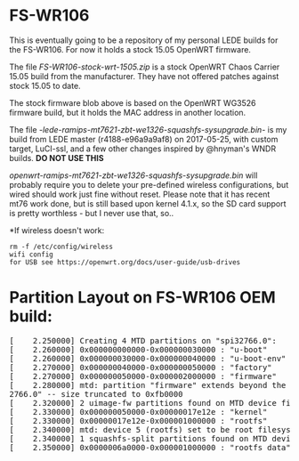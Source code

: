 # FS-WR106

This is eventually going to be a repository of my personal LEDE builds for the FS-WR106.  For now it holds a stock 15.05 OpenWRT firmware.

The file *FS-WR106-stock-wrt-1505.zip* is a stock OpenWRT Chaos Carrier 15.05 build from the manufacturer.  They have not offered patches against stock 15.05 to date.

The stock firmware blob above is based on the OpenWRT WG3526 firmware build, but it holds the MAC address in another location.

The file *-lede-ramips-mt7621-zbt-we1326-squashfs-sysupgrade.bin-* is my build from LEDE master (r4188-e96a9a9af8) on 2017-05-25, with custom target, LuCI-ssl, and a few other changes inspired by @hnyman's WNDR builds.  **DO NOT USE THIS**

*openwrt-ramips-mt7621-zbt-we1326-squashfs-sysupgrade.bin* will probably require you to delete your pre-defined wireless configurations, but wired should work just fine without reset.  Please note that it has recent mt76 work done, but is still based upon kernel 4.1.x, so the SD card support is pretty worthless - but I never use that, so..

*If wireless doesn't work:
~~~
rm -f /etc/config/wireless
wifi config
for USB see https://openwrt.org/docs/user-guide/usb-drives
~~~

# Partition Layout on FS-WR106 OEM build:

<pre>[    2.250000] Creating 4 MTD partitions on "spi32766.0":
[    2.260000] 0x000000000000-0x000000030000 : "u-boot"
[    2.260000] 0x000000030000-0x000000040000 : "u-boot-env"
[    2.270000] 0x000000040000-0x000000050000 : "factory"
[    2.270000] 0x000000050000-0x000002000000 : "firmware"
[    2.280000] mtd: partition "firmware" extends beyond the end of device "spi3
2766.0" -- size truncated to 0xfb0000
[    2.320000] 2 uimage-fw partitions found on MTD device firmware
[    2.330000] 0x000000050000-0x00000017e12e : "kernel"
[    2.330000] 0x00000017e12e-0x000001000000 : "rootfs"
[    2.340000] mtd: device 5 (rootfs) set to be root filesystem
[    2.340000] 1 squashfs-split partitions found on MTD device rootfs
[    2.350000] 0x0000006a0000-0x000001000000 : "rootfs_data"</pre>

